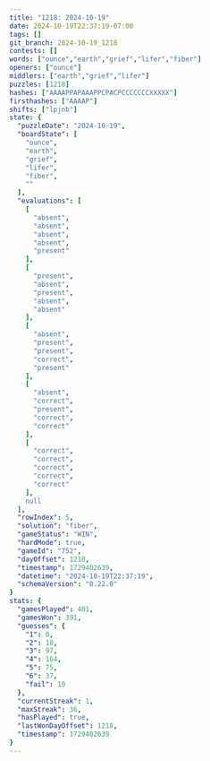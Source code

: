 ```yaml
---
title: "1218: 2024-10-19"
date: 2024-10-19T22:37:19-07:00
tags: []
git_branch: 2024-10-19_1218
contests: []
words: ["ounce","earth","grief","lifer","fiber"]
openers: ["ounce"]
middlers: ["earth","grief","lifer"]
puzzles: [1218]
hashes: ["AAAAPPAPAAAPPCPACPCCCCCCCXXXXX"]
firsthashes: ["AAAAP"]
shifts: ["lpjnb"]
state: {
  "puzzleDate": "2024-10-19",
  "boardState": [
    "ounce",
    "earth",
    "grief",
    "lifer",
    "fiber",
    ""
  ],
  "evaluations": [
    [
      "absent",
      "absent",
      "absent",
      "absent",
      "present"
    ],
    [
      "present",
      "absent",
      "present",
      "absent",
      "absent"
    ],
    [
      "absent",
      "present",
      "present",
      "correct",
      "present"
    ],
    [
      "absent",
      "correct",
      "present",
      "correct",
      "correct"
    ],
    [
      "correct",
      "correct",
      "correct",
      "correct",
      "correct"
    ],
    null
  ],
  "rowIndex": 5,
  "solution": "fiber",
  "gameStatus": "WIN",
  "hardMode": true,
  "gameId": "752",
  "dayOffset": 1218,
  "timestamp": 1729402639,
  "datetime": "2024-10-19T22:37:19",
  "schemaVersion": "0.22.0"
}
stats: {
  "gamesPlayed": 401,
  "gamesWon": 391,
  "guesses": {
    "1": 0,
    "2": 18,
    "3": 97,
    "4": 164,
    "5": 75,
    "6": 37,
    "fail": 10
  },
  "currentStreak": 1,
  "maxStreak": 36,
  "hasPlayed": true,
  "lastWonDayOffset": 1218,
  "timestamp": 1729402639
}
---
```

<!-- more -->
